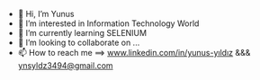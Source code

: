 - 👋 Hi, I’m Yunus
- 👀 I’m interested in Information Technology World
- 🌱 I’m currently learning SELENIUM
- 💞️ I’m looking to collaborate on ...
- 📫 How to reach me ==> www.linkedin.com/in/yunus-yıldız  &&& ynsyldz3494@gmail.com


<!---
Yunus-3494/Yunus-3494 is a ✨ special ✨ repository because its `README.md` (this file) appears on your GitHub profile.
You can click the Preview link to take a look at your changes.
--->
